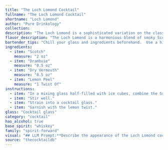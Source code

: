 ```yaml
---
title: "The Loch Lomond Cocktail"
fullname: "The Loch Lomond Cocktail"
shortname: "Loch Lomond"
author: "Pure Drinkology"
collection:
description: "The Loch Lomond is a sophisticated variation on the classic **Whiskey Sour** family.  Its origins are unclear, but the blend of Scotch, sweet Drambuie, and dry Vermouth likely emerged in the late 19th or early 20th century, reflecting the growing popularity of Scotch whisky cocktails. "
flavor_description: "The Loch Lomond is a harmonious blend of smoky Scotch, sweet and herbal Drambuie, dry vermouth's botanical complexity, and a zesty lemon peel. The result is a balanced, slightly sweet cocktail with a lingering smoky finish. The vermouth adds a dry, slightly bitter note, while the lemon peel provides a refreshing citrus touch. It's a sophisticated and elegant cocktail, perfect for sipping slowly on a chilly evening. "
bartender_tips: "Chill your glass and ingredients beforehand.  Use a high-quality Scotch for the best flavor.  When twisting the lemon peel, express the oils over the drink for a citrusy aroma.  Stir, don't shake, to avoid diluting the cocktail.  Garnish with the lemon peel for a beautiful and aromatic touch.  Remember, a good Loch Lomond is all about balance between the smoky Scotch, sweet Drambuie, and dry Vermouth. "
ingredients:
  - item: "Scotch"
    measure: "2 oz"
  - item: "Drambuie"
    measure: "0.5 oz"
  - item: "Dry Vermouth"
    measure: "0.5 oz"
  - item: "Lemon Peel"
    measure: "1 Twist Of"
instructions:
  - item: "In a mixing glass half-filled with ice cubes, combine the Scotch, Drambuie, and vermouth."
  - item: "Stir well."
  - item: "Strain into a cocktail glass."
  - item: "Garnish with the lemon twist."
glass: "Cocktail glass"
category: "cocktail"
has_alcohol: true
base_spirit: "whiskey"
family: "spirit-forward"
visual: "## LLM Prompt:**Describe the appearance of the Loch Lomond cocktail, made with Scotch, Drambuie, dry vermouth, and a lemon peel garnish. Consider the following aspects:*** **Color:** What is the overall color of the cocktail? Is it a deep amber, a lighter gold, or something else entirely? * **Clarity:** Is the cocktail clear, cloudy, or slightly hazy? * **Texture:** Does it have a smooth, oily, or viscous texture?* **Garnish:**  How does the lemon peel affect the visual appeal? Is it a simple twist, a spiral, or something more elaborate? Is it floating or submerged?* **Glassware:** The cocktail is typically served in a chilled coupe glass. How does the shape of the glass enhance its appearance? **Example:**The Loch Lomond, swirling in a chilled coupe glass, presents a breathtaking spectacle. Its color is a rich, deep amber, reminiscent of the sun setting over the highlands. The liquid itself is surprisingly clear, with a slight oily sheen that catches the light. A spiral of lemon peel, meticulously twisted and carefully placed, adds a touch of citrusy brightness to the overall composition, floating effortlessly on the surface. The entire drink is an embodiment of elegance and sophistication. "
source: "thecocktaildb"
---
```


